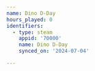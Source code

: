 ```yaml
---
name: Dino D-Day
hours_played: 0
identifiers:
  - type: steam
    appid: '70000'
    name: Dino D-Day
    synced_on: '2024-07-04'

---
```

